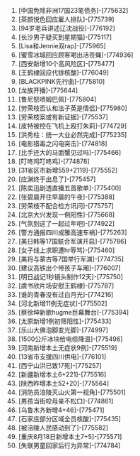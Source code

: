 
1. [中国免除非洲17国23笔债务]-[775632]
1. [茶颜悦色回应雇人排队]-[775739]
1. [94岁老兵讲述辽沈战役]-[776192]
1. [长沙男子疑买到星期猫]-[775117]
1. [Lisa和Jennie双rap]-[775965]
1. [蜜雪冰城回应顾客喝出活苍蝇]-[774936]
1. [西安新增10个高风险区]-[775477]
1. [王鹤棣回应代排核酸]-[776049]
1. [BLACKPINK先行曲]-[775810]
1. [龙族开播]-[775644]
1. [鲁尼怒喷姆巴佩]-[775804]
1. [劳荣枝否认和法子英是情侣]-[775980]
1. [劳荣枝案或有新证据]-[775537]
1. [皮特被控在飞机上殴打朱莉]-[774729]
1. [洪秀柱：统一大业必然完成]-[775235]
1. [电影猎毒之闪电突击]-[774818]
1. [比手还大的马面蟹见过吗]-[775466]
1. [叮咚鸡叮咚鸡]-[774878]
1. [31省区市新增559+2119]-[775552]
1. [应渊终于出息了]-[775457]
1. [陈奕迅剧透直播五首歌单]-[775400]
1. [张碧晨开往早晨的午夜]-[775388]
1. [劳荣枝不配合检方讯问]-[775757]
1. [北京大兴发现一例阳性]-[775668]
1. [气氛到这了一起过年吧]-[774922]
1. [警方通报四川成雅高速车祸]-[775263]
1. [美日韩等17国联合军演开启]-[775786]
1. [女子线上求职遭hr辱骂]-[775460]
1. [美将与蒙古等7国举行军演]-[774735]
1. [建议高铁出个带孩子车厢]-[776007]
1. [明日战记1秒镜头制作12天]-[775750]
1. [虞书欣片场安慰王鹤棣]-[775787]
1. [谁的青春没有过白月光]-[774216]
1. [河北新增11例无症状]-[775502]
1. [蔡徐坤新歌hugme巨幕舞台]-[775394]
1. [太原新增1例初筛阳性]-[775433]
1. [乐山大佛泡脚变光脚]-[774997]
1. [1500公斤冰块给电缆降温]-[775496]
1. [河南新增本土无症状9例]-[775519]
1. [13省市支援四川供电]-[776101]
1. [西宁山洪已致17死]-[775257]
1. [新疆新增本土6+221]-[775516]
1. [陕西昨增本土52+20]-[775564]
1. [消防员涪陵灭山火第一视角]-[775501]
1. [男孩当街咬母亲不松口]-[774861]
1. [乌鲁木齐新增4+46]-[775471]
1. [石家庄部分区域全员核酸]-[775435]
1. [被涪陵人民感动到了]-[775582]
1. [重庆8月18日新增本土7+5]-[775571]
1. [失联男童回家后行为异常]-[774784]